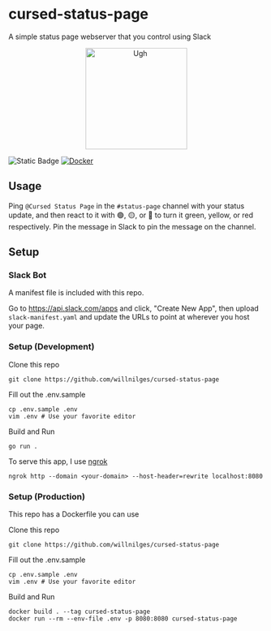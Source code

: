 # cursed-status-page
A simple status page webserver that you control using Slack

<p align="center">
  <img height="200px" src="https://github.com/WillNilges/cursed-status-page/assets/42927786/dae7f367-4351-4bb8-ad5a-d5008dc8ee0f" alt="Ugh">
</p>

![Static Badge](https://img.shields.io/badge/i_should_stop-writing_go-blue)
[![Docker](https://img.shields.io/badge/docker-hub-cyan)](https://hub.docker.com/repository/docker/willnilges/cursed-status-page/general)


## Usage
Ping `@Cursed Status Page` in the `#status-page` channel with your status update, and then react to it with 🟢, 🟡, or 🔴 to turn it green, yellow, or red respectively. Pin the message in Slack to pin the message on the channel.

## Setup

### Slack Bot

A manifest file is included with this repo.

Go to https://api.slack.com/apps and click, "Create New App", then upload
`slack-manifest.yaml` and update the URLs to point at wherever you host
your page.

### Setup (Development)

Clone this repo

```
git clone https://github.com/willnilges/cursed-status-page
``` 

Fill out the .env.sample

```
cp .env.sample .env
vim .env # Use your favorite editor
```

Build and Run

```
go run .
```

To serve this app, I use [ngrok](https://ngrok.com/)

```
ngrok http --domain <your-domain> --host-header=rewrite localhost:8080
```

### Setup (Production)

This repo has a Dockerfile you can use

Clone this repo

```
git clone https://github.com/willnilges/cursed-status-page
``` 

Fill out the .env.sample

```
cp .env.sample .env
vim .env # Use your favorite editor
```

Build and Run

```
docker build . --tag cursed-status-page
docker run --rm --env-file .env -p 8080:8080 cursed-status-page
```

